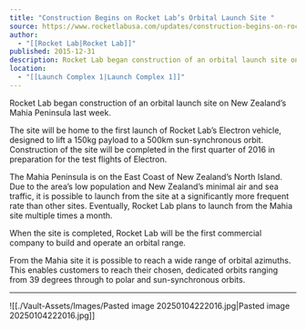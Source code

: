 ```yaml
---
title: "Construction Begins on Rocket Lab’s Orbital Launch Site "
source: https://www.rocketlabusa.com/updates/construction-begins-on-rocket-labs-orbital-launch-site/
author:
  - "[[Rocket Lab|Rocket Lab]]"
published: 2015-12-31
description: Rocket Lab began construction of an orbital launch site on New Zealand’s Mahia Peninsula last week.
location:
  - "[[Launch Complex 1|Launch Complex 1]]"
---
```

Rocket Lab began construction of an orbital launch site on New Zealand’s Mahia Peninsula last week.

The site will be home to the first launch of Rocket Lab’s Electron vehicle, designed to lift a 150kg payload to a 500km sun-synchronous orbit. Construction of the site will be completed in the first quarter of 2016 in preparation for the test flights of Electron.

The Mahia Peninsula is on the East Coast of New Zealand’s North Island. Due to the area’s low population and New Zealand’s minimal air and sea traffic, it is possible to launch from the site at a significantly more frequent rate than other sites. Eventually, Rocket Lab plans to launch from the Mahia site multiple times a month.

When the site is completed, Rocket Lab will be the first commercial company to build and operate an orbital range.

From the Mahia site it is possible to reach a wide range of orbital azimuths. This enables customers to reach their chosen, dedicated orbits ranging from 39 degrees through to polar and sun-synchronous orbits.

---

![[./Vault-Assets/Images/Pasted image 20250104222016.jpg|Pasted image 20250104222016.jpg]]